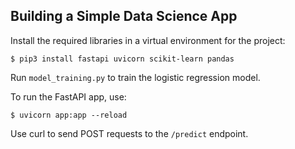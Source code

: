 ## Building a Simple Data Science App

Install the required libraries in a virtual environment for the project:
```
$ pip3 install fastapi uvicorn scikit-learn pandas
```

Run `model_training.py` to train the logistic regression model.

To run the FastAPI app, use:
```
$ uvicorn app:app --reload
```
Use curl to send POST requests to the `/predict` endpoint.
